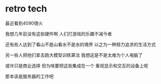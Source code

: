# retro tech

最近看到4090很火

我想几年前没有这些硬件啊
人们打游戏的乐趣不减今者

还有些人达到了看山不是山看水不是水的境界
以之为一种努力追求的生活方式

另一些人把他们拿去跑大模型训练算法
我想这是不是太难为个人电脑了

或许只是商业选择
但为啥要把这些集成在一个
重视显示和交互的设备上呢

那本该是服务器的工作吧


